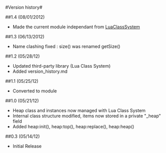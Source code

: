 #Version history#

##1.4 (08/01/2012)
* Made the current module independant from [LuaClassSystem][]

##1.3 (06/13/2012)
* Name clashing fixed : size() was renamed getSize()

##1.2 (05/28/12)
* Updated third-party library (Lua Class System)
* Added version_history.md

##1.1 (05/25/12)
* Converted to module

##1.0 (05/21/12)
* Heap class and instances now managed with Lua Class System
* Internal class structure modified, items now stored in a private "_heap" field
* Added heap:init(), heap:top(), heap:replace(), heap:heap()

##0.3 (05/14/12)
* Initial Release	

[LuaClassSystem]: https://github.com/Yonaba/Lua-Class-System